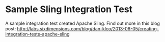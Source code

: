 Sample Sling Integration Test
=============================

A sample integration test created Apache Sling.  Find out more in this blog post:
http://labs.sixdimensions.com/blog/dan-klco/2013-06-05/creating-integration-tests-apache-sling
